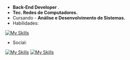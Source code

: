 - <strong> Back-End Developer </strong>.
- <strong>Tec. Redes de Computadores.</strong> 
- Cursando - <strong>Análise e Desenvolvimento de Sistemas.</strong>
- Habilidades:

[![My Skills](https://skillicons.dev/icons?i=cs,dotnet,postman,html,css,js,bootstrap,php,mysql)](https://skillicons.dev)

- Social:

[![My Skills](https://skillicons.dev/icons?i=instagram)](https://instagram.com/gabriel_pacific) 
[![My Skills](https://skillicons.dev/icons?i=linkedin)](https://www.linkedin.com/in/gabriel-pacifico)
